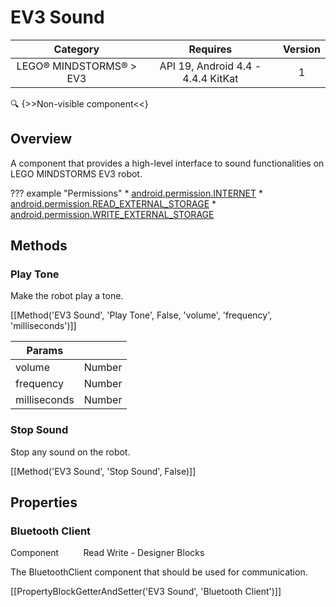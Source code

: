 # EV3 Sound

| Category | Requires | Version |
|:--------:|:-------:|:--------:|
|LEGO® MINDSTORMS® > EV3|API 19, Android 4.4 - 4.4.4 KitKat|1|

:mag: {>>Non-visible component<<}

## Overview

A component that provides a high-level interface to sound functionalities on LEGO MINDSTORMS EV3 robot.

??? example "Permissions"
    * [android.permission.INTERNET](https://developer.android.com/reference/android/Manifest.permission.html#INTERNET)
    * [android.permission.READ_EXTERNAL_STORAGE](https://developer.android.com/reference/android/Manifest.permission.html#READ_EXTERNAL_STORAGE)
    * [android.permission.WRITE_EXTERNAL_STORAGE](https://developer.android.com/reference/android/Manifest.permission.html#WRITE_EXTERNAL_STORAGE)


## Methods

### Play Tone

Make the robot play a tone.

[[Method('EV3 Sound', 'Play Tone', False, 'volume', 'frequency', 'milliseconds')]]

| Params | []() |
|--------|------|
|volume|<span class="chip chip-number">Number</span>|
|frequency|<span class="chip chip-number">Number</span>|
|milliseconds|<span class="chip chip-number">Number</span>|


### Stop Sound

Stop any sound on the robot.

[[Method('EV3 Sound', 'Stop Sound', False)]]

## Properties

### Bluetooth Client

<span class="chip chip-component">Component</span>&nbsp;&nbsp;&nbsp;&nbsp;&nbsp;&nbsp;&nbsp;&nbsp;&nbsp;&nbsp;<span class="chip chip-rw">Read</span> <span class="chip chip-rw">Write</span> - <span class="chip chip-bd">Designer</span> <span class="chip chip-bd">Blocks</span> 

The BluetoothClient component that should be used for communication.

[[PropertyBlockGetterAndSetter('EV3 Sound', 'Bluetooth Client')]]